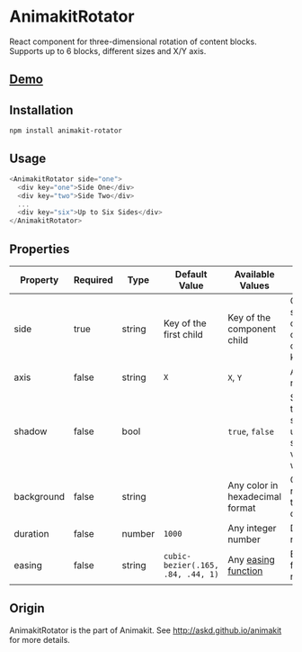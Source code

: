 # AnimakitRotator

React component for three-dimensional rotation of content blocks.
Supports up to 6 blocks, different sizes and X/Y axis.

## [Demo](http://askd.github.io/animakit/#/rotator)

## Installation

```
npm install animakit-rotator
```

## Usage

```javascript
<AnimakitRotator side="one">
  <div key="one">Side One</div>
  <div key="two">Side Two</div>
  ...
  <div key="six">Up to Six Sides</div>
</AnimakitRotator>
```

## Properties

| Property | Required | Type | Default Value  | Available Values  | Description |
| ----- | ----- | ----- | ----- | ----- | ----- |
| side | true | string | Key of the first child | Key of the component child | Current visible side, that contains a child with the corresponding key  |
| axis | false | string | `X` | `X`, `Y` | Axis of rotation |
| shadow | false | bool |  | `true`, `false` | Shadow on the rotator side. If you use 4 or less sides, it will be visible only while rotation |
| background | false | string |  | Any color in hexadecimal format | Color of the rotator side, transparent by default |
| duration | false | number | `1000` | Any integer number | Duration of rotation |
| easing | false | string | `cubic-bezier(.165, .84, .44, 1)` | Any [easing function](http://easings.net/) | Easing function of rotation |


## Origin

AnimakitRotator is the part of Animakit.
See http://askd.github.io/animakit for more details.
